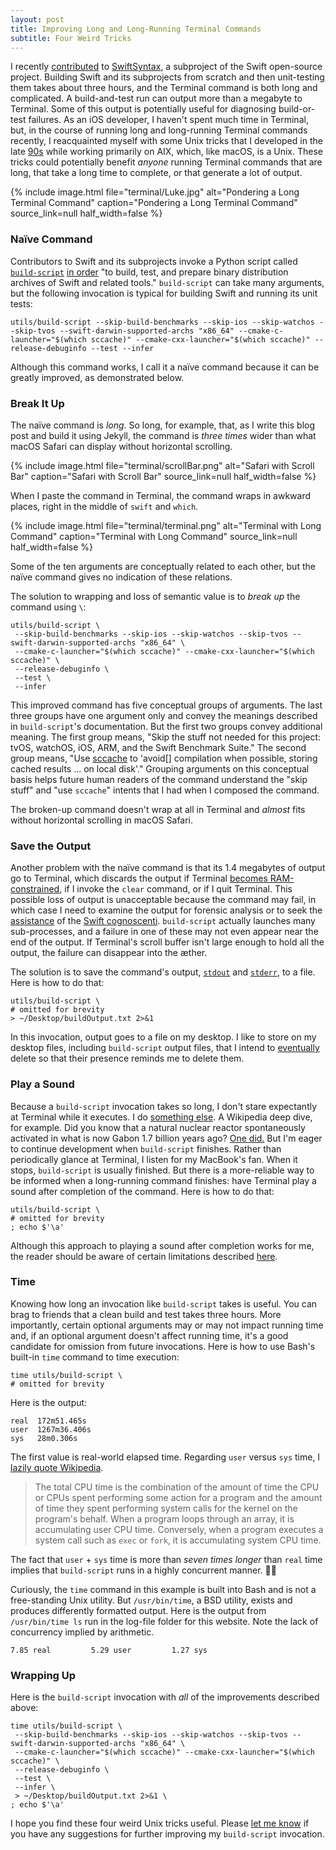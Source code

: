 ```yaml
---
layout: post
title: Improving Long and Long-Running Terminal Commands
subtitle: Four Weird Tricks
---
```


I recently [contributed](https://bugs.swift.org/browse/SR-11580) to [SwiftSyntax](https://github.com/apple/swift-syntax), a subproject of the Swift open-source project. Building Swift and its subprojects from scratch and then unit-testing them takes about three hours, and the Terminal command is both long and complicated. A build-and-test run can output more than a megabyte to Terminal. Some of this output is potentially useful for diagnosing build-or-test failures. As an iOS developer, I haven't spent much time in Terminal, but, in the course of running long and long-running Terminal commands recently, I reacquainted myself with some Unix tricks that I developed in the late [90s](https://www.athlinks.com/event/50929/results/Event/26416/Course/40927/Entry/286893783) while working primarily on AIX, which, like macOS, is a Unix. These tricks could potentially benefit _anyone_ running Terminal commands that are long, that take a long time to complete, or that generate a lot of output.

<!--excerpt-->

{% include image.html
    file="terminal/Luke.jpg"
    alt="Pondering a Long Terminal Command"
    caption="Pondering a Long Terminal Command"
    source_link=null
    half_width=false
%}

### Naïve Command

Contributors to Swift and its subprojects invoke a Python script called [`build-script`](https://github.com/apple/swift/blob/main/utils/build-script) [in order](https://github.com/apple/swift/blob/main/utils/build_swift/build_swift/driver_arguments.py) "to build, test, and prepare binary distribution archives of Swift and related tools." `build-script` can take many arguments, but the following invocation is typical for building Swift and running its unit tests:
```
utils/build-script --skip-build-benchmarks --skip-ios --skip-watchos --skip-tvos --swift-darwin-supported-archs "x86_64" --cmake-c-launcher="$(which sccache)" --cmake-cxx-launcher="$(which sccache)" --release-debuginfo --test --infer
```
Although this command works, I call it a naïve command because it can be greatly improved, as demonstrated below.

### Break It Up

The naïve command is _long_. So long, for example, that, as I write this blog post and build it using Jekyll, the command is _three times_ wider than what macOS Safari can display without horizontal scrolling.

{% include image.html
    file="terminal/scrollBar.png"
    alt="Safari with Scroll Bar"
    caption="Safari with Scroll Bar"
    source_link=null
    half_width=false
%}

When I paste the command in Terminal, the command wraps in awkward places, right in the middle of `swift` and `which`.

{% include image.html
    file="terminal/terminal.png"
    alt="Terminal with Long Command"
    caption="Terminal with Long Command"
    source_link=null
    half_width=false
%}

Some of the ten arguments are conceptually related to each other, but the naïve command gives no indication of these relations.

The solution to wrapping and loss of semantic value is to _break up_ the command using `\`:

```
utils/build-script \
 --skip-build-benchmarks --skip-ios --skip-watchos --skip-tvos --swift-darwin-supported-archs "x86_64" \
 --cmake-c-launcher="$(which sccache)" --cmake-cxx-launcher="$(which sccache)" \
 --release-debuginfo \
 --test \
 --infer
```

This improved command has five conceptual groups of arguments. The last three groups have one argument only and convey the meanings described in `build-script`'s documentation. But the first two groups convey additional meaning. The first group means, "Skip the stuff not needed for this project: tvOS, watchOS, iOS, ARM, and the Swift Benchmark Suite." The second group means, "Use [sccache](https://github.com/mozilla/sccache) to 'avoid[] compilation when possible, storing cached results ... on local disk'." Grouping arguments on this conceptual basis helps future human readers of the command understand the "skip stuff" and "use `sccache`" intents that I had when I composed the command.

The broken-up command doesn't wrap at all in Terminal and _almost_ fits without horizontal scrolling in macOS Safari.

### Save the Output

Another problem with the naïve command is that its 1.4 megabytes of output go to Terminal, which discards the output if Terminal [becomes RAM-constrained](https://discussions.apple.com/thread/8123802), if I invoke the `clear` command, or if I quit Terminal. This possible loss of output is unacceptable because the command may fail, in which case I need to examine the output for forensic analysis or to seek the [assistance](https://giphy.com/gifs/l1AsUvwEEBorHpMpG/html5) of the [Swift cognoscenti](https://forums.swift.org/t/build-failed-on-swift-master-branch/39328). `build-script` actually launches many sub-processes, and a failure in one of these may not even appear near the end of the output. If Terminal's scroll buffer isn't large enough to hold all the output, the failure can disappear into the æther.

The solution is to save the command's output, [`stdout`](https://en.wikipedia.org/wiki/Standard_streams#Standard_output_(stdout)) and [`stderr`](https://en.wikipedia.org/wiki/Standard_streams#Standard_error_(stderr)), to a file. Here is how to do that:

```
utils/build-script \
# omitted for brevity
> ~/Desktop/buildOutput.txt 2>&1
```
In this invocation, output goes to a file on my desktop. I like to store on my desktop files, including `build-script` output files, that I intend to [eventually](https://www.merriam-webster.com/words-at-play/to-boldly-split-infinitives) delete so that their presence reminds me to delete them.

### Play a Sound

Because a `build-script` invocation takes so long, I don't stare expectantly at Terminal while it executes. I do [something else](https://en.m.wikipedia.org/wiki/Somethin%27_Else_(Cannonball_Adderley_album)). A Wikipedia deep dive, for example. Did you know that a natural nuclear reactor spontaneously activated in what is now Gabon 1.7 billion years ago? [One did.](https://en.wikipedia.org/wiki/Natural_nuclear_fission_reactor) But I'm eager to continue development when `build-script` finishes. Rather than periodically glance at Terminal, I listen for my MacBook's fan. When it stops, `build-script` is usually finished. But there is a more-reliable way to be informed when a long-running command finishes: have Terminal play a sound after completion of the command. Here is how to do that:

```
utils/build-script \
# omitted for brevity
; echo $'\a'
```

Although this approach to playing a sound after completion works for me, the reader should be aware of certain limitations described [here](https://www.chiark.greenend.org.uk/~sgtatham/utils/beep.html).

### Time

Knowing how long an invocation like `build-script` takes is useful. You can brag to friends that a clean build and test takes three hours. More importantly, certain optional arguments may or may not impact running time and, if an optional argument doesn't affect running time, it's a good candidate for omission from future invocations. Here is how to use Bash's built-in `time` command to time execution:

```
time utils/build-script \
# omitted for brevity
```

Here is the output:

```
real  172m51.465s
user  1267m36.406s
sys   28m0.306s
```

The first value is real-world elapsed time. Regarding `user` versus `sys` time, I [lazily quote Wikipedia](https://en.wikipedia.org/wiki/Time_(Unix)#User_time_vs_system_time).

> The total CPU time is the combination of the amount of time the CPU or CPUs spent performing some action for a program and the amount of time they spent performing system calls for the kernel on the program's behalf. When a program loops through an array, it is accumulating user CPU time. Conversely, when a program executes a system call such as `exec` or `fork`, it is accumulating system CPU time.

The fact that `user` + `sys` time is more than _seven times longer_ than `real` time implies that `build-script` runs in a highly concurrent manner. 🙇‍♂️

Curiously, the `time` command in this example is built into Bash and is not a free-standing Unix utility. But `/usr/bin/time`, a BSD utility, exists and produces differently formatted output. Here is the output from `/usr/bin/time ls` run in the log-file folder for this website. Note the lack of concurrency implied by arithmetic.

```
7.85 real         5.29 user         1.27 sys
```

### Wrapping Up

Here is the `build-script` invocation with _all_ of the improvements described above:

```
time utils/build-script \
 --skip-build-benchmarks --skip-ios --skip-watchos --skip-tvos --swift-darwin-supported-archs "x86_64" \
 --cmake-c-launcher="$(which sccache)" --cmake-cxx-launcher="$(which sccache)" \
 --release-debuginfo \
 --test \
 --infer \
 > ~/Desktop/buildOutput.txt 2>&1 \
; echo $'\a'
```

I hope you find these four weird Unix tricks useful. Please [let me know](https://racecondition.software/contact/) if you have any suggestions for further improving my `build-script` invocation.
